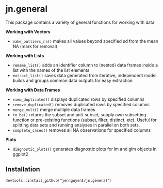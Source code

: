# jn.general

This package contains a variety of general functions for working with data

**Working with Vectors**
- `make_outliers_na()` makes all values beyond specified sd from the mean NA (mark for removal)

**Working with Lists**
- `rename_list()` adds an identifier column to (nested) data frames inside a list with the names of the list elements
- `extract_list()` saves data generated from iterative, independent model builds and groups common data outputs for easy extraction

**Working with Data Frames**
- `view_duplicated()` displays duplicated rows by specified columns
- `remove_duplicated()` removes duplicated rows by specified columns
- `merge_mult()` merge multiple data frames
- `to_be()` returns the subset and anti-subset, supply own subsetting function or pre-existing functions (subset, filter, distinct, etc). Useful for splitting data sets and running analyses in parallel on both sets.
- `complete_cases()` removes all NA observations for specified columns

**Plots**
- `diagnostic_plots()` generates diagnostic plots for lm and glm objects in ggplot2

## Installation
`devtools::install_github("jennguyen1/jn.general")`
